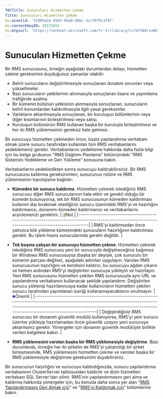 ```yaml
---
TOCTitle: Sunucuları Hizmetten Çekme
Title: Sunucuları Hizmetten Çekme
ms:assetid: '52005e2e-9563-4ba0-906c-3cc76f9c378f'
ms:contentKeyID: 18125091
ms:mtpsurl: 'https://technet.microsoft.com/tr-tr/library/Cc747568(v=WS.10)'
---
```


Sunucuları Hizmetten Çekme
==========================

Bir RMS sunucusunu, örneğin aşağıdaki durumlardan dolayı, hizmetten çekme gereksinimi duyduğunuz zamanlar olabilir:

-   Belirli sunucuların değiştirilmesiyle sonuçlanan donatım sorunları veya yükseltmeler.
-   Bazı sunucuların yetkilerinin alınmasıyla sonuçlanan lisans ve yayımlama trafiğinde azalma.
-   Bir kümenin bütünün yetkisinin alınmasıyla sonuçlanan, sunucuların belirli konumlardan kaldırılmasıyla ilgili yasal gereksimler.
-   Varlıkların aktarılmasıyla sonuçlanan, bir kuruluşun bölümlerinin veya diğer kısımlarının birleştirilmesi veya satışı.
-   Kuruluşun bütününün RMS kullanan başka bir kuruluşla birleştirilmesi ve her iki RMS yüklemesinin gereksiz hale gelmesi.

Bir sunucuyu hizmetten çekmeden önce, başta yapılandırma veritabanı olmak üzere sunucu tarafından kullanılan tüm RMS veritabanlarını yedeklemeniz gerekir. Veritabanlarını yedekleme hakkında daha fazla bilgi için bu belge grubunun "RMS Dağıtımı Planlama" bölümündeki "RMS Sistemini Yedekleme ve Geri Yükleme" konusuna bakın. .

Veritabanlarını yedekledikten sonra sunucuyu kaldırabilirsiniz. Bir RMS sunucusunu kaldırma gereksinimleri, sunucunun rolüne ve RMS yüklemesinin topolojisine bağlıdır:

-   **Kümeden bir sunucu kaldırma**. Hizmetten çekmek istediğiniz RMS sunucusu diğer RMS sunucularının hala etkin ve gerekli olduğu bir kümede bulunuyorsa, tek bir RMS sunucusunun kümeden kaldırılması kullanım dışı bırakmak istediğiniz sunucu üzerindeki RMS'yi ve hazırlığını kaldırmanızı, donanımı kümeden kaldırmanızı ve veritabanlarını arşivlemenizi gerektirir.
    | ![](/security-updates/images/Cc747568.note(WS.10).gif)Not                                                                                    |
    |---------------------------------------------------------------------------------------------------------------------------------------------------------|
    | RMS'yi kaldırmadan önce yalnızca kök yükleme kümesindeki sunucuların hazırlığının kaldırılması gerekir. Bu işlem lisans sunucularında gerekli değildir. |

-   **Tek başına çalışan bir sunucuyu hizmetten çekme**. Hizmetten çekmek istediğiniz RMS sunucusu yeni bir sunucuyla değiştireceğiniz bağımsız bir Windows RMS sunucusuysa (başka bir deyişle, çok sunuculu bir kümenin parçası değilse), aşağıdaki adımları uygulayın: Varolan RMS sunucusunun hazırlığını ve kendisini kaldırın, bu sunucuyu ağdan çıkarın ve hemen ardından RMS'yi değiştirilen sunucuya yükleyin ve hazırlayın. Yeni RMS sunucusunu hizmetten çekilen RMS sunucusuyla aynı URL ve yapılandırma veritabanını kullanacak şekilde yapılandırın. Değiştirilen sunucu yüklenip hazırlanıncaya kadar kullanıcıların hizmetten çekilen sunucu tarafından yayımlanan içeriği kullanamayacaklarını unutmayın.
    | ![](/security-updates/images/Cc747568.Important(WS.10).gif)Önemli                                                                                                                                                                                 |
    |--------------------------------------------------------------------------------------------------------------------------------------------------------------------------------------------------------------------------------------------------------------|
    | Değiştirdiğiniz RMS sunucusu bir donanım güvenlik modülü kullanıyorsa, RMS'yi yeni sunucu üzerine yükleyip hazırlamadan önce güvenlik uzayını yeni sunucuya aktarmanız gerekir. Yönergeler için donanım güvenlik modülüyle birlikte verilen belgelere bakın. |

-   **RMS yüklemesini varolan başka bir RMS yüklemesiyle değiştirme**. Bazı durumlarda, örneğin her iki şirketin de RMS'yi çalıştırdığı bir şirket birleşmesinde, RMS yüklemesini hizmetten çekme ve varolan başka bir RMS yüklemesiyle değiştirme gereksinimi duyabilirsiniz.

Bir sunucunun hazırlığını ve sunucuyu kaldırdığınızda, sunucu yapılandırma veritabanının ClusterServer tablosundan kaldırılır ve dizin hizmetleri veritabanı SQL Server'dan silinir. RMS'nin yapılandırmasını geri alma ve kaldırma hakkında yönergeler için, bu konuda daha sonra yer alan "[RMS Yapılandırmasını Geri Almak için](https://technet.microsoft.com/9fa63daa-5fb9-4afd-8371-b38248619857)" ve "[RMS'yi Kaldırmak için](https://technet.microsoft.com/885e3b4f-ea32-466f-9f7f-d8440b0f7c28)" bölümlerine bakın.
